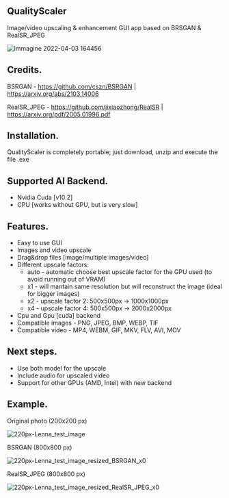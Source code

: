 ## QualityScaler
Image/video upscaling & enhancement GUI app based on BRSGAN &amp; RealSR_JPEG

![Immagine 2022-04-03 164456](https://user-images.githubusercontent.com/32263112/161433483-03f3b84d-5c76-4626-84e5-c6e92a41838d.png)


## Credits.

BSRGAN - https://github.com/cszn/BSRGAN | https://arxiv.org/abs/2103.14006

RealSR_JPEG - https://github.com/jixiaozhong/RealSR | https://arxiv.org/pdf/2005.01996.pdf

## Installation.

QualityScaler is completely portable; just download, unzip and execute the file .exe

## Supported AI Backend.
* Nvidia Cuda [v10.2]
* CPU [works without GPU, but is very slow]

## Features.
* Easy to use GUI
* Images and video upscale
* Drag&drop files [image/multiple images/video]
* Different upscale factors:
  * auto - automatic choose best upscale factor for the GPU used (to avoid running out of VRAM)
  * x1   - will mantain same resolution but will reconstruct the image (ideal for bigger images) 
  * x2   - upscale factor 2: 500x500px -> 1000x1000px
  * x4   - upscale factor 4: 500x500px -> 2000x2000px
* Cpu and Gpu [cuda] backend
* Compatible images - PNG, JPEG, BMP, WEBP, TIF  
* Compatible video  - MP4, WEBM, GIF, MKV, FLV, AVI, MOV 

## Next steps.
* Use both model for the upscale
* Include audio for upscaled video
* Support for other GPUs (AMD, Intel) with new backend

## Example.

Original photo (200x200 px)

![220px-Lenna_test_image](https://user-images.githubusercontent.com/32263112/161437114-8ed041b2-e958-42df-9c7c-f71052d81948.png)

BSRGAN (800x800 px)

![220px-Lenna_test_image_resized_BSRGAN_x0](https://user-images.githubusercontent.com/32263112/161437168-2db8b791-e9be-45b8-bcdc-9ab49b3daa66.png)

RealSR_JPEG (800x800 px)

![220px-Lenna_test_image_resized_RealSR_JPEG_x0](https://user-images.githubusercontent.com/32263112/161437196-e1b81f58-5c71-41b7-b5ff-56ee215d885c.png)
